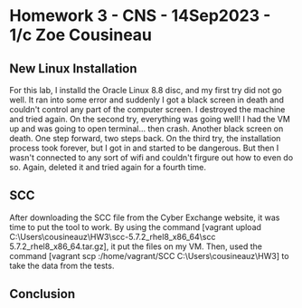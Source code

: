 # Homework 3 - CNS - 14Sep2023 - 1/c Zoe Cousineau

## New Linux Installation
  For this lab, I installd the Oracle Linux 8.8 disc, and my first try did not go well. It ran into some error and suddenly I got a black screen in death and couldn't control any part of the computer screen. I destroyed the machine and tried again. On the second try, everything was going well! I had the VM up and was going to open terminal... then crash. Another black screen on death. One step forward, two steps back. On the third try, the installation process took forever, but I got in and started to be dangerous. But then I wasn't connected to any sort of wifi and couldn't firgure out how to even do so. Again, deleted it and tried again for a fourth time. 

## SCC
   After downloading the SCC file from the Cyber Exchange website, it was time to put the tool to work. By using the command [vagrant upload C:\Users\cousineauz\HW3\scc-5.7.2_rhel8_x86_64\scc 5.7.2_rhel8_x86_64.tar.gz], it put the files on my VM. 
   Then, used the command  [vagrant scp :/home/vagrant/SCC C:\Users\cousineauz\HW3] to take the data from the tests. 

## Conclusion
  

